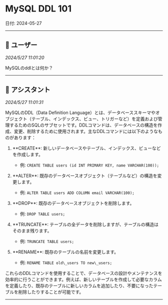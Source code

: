 # MySQL DDL 101

日付: 2024-05-27

---

## 👤 ユーザー
*2024/5/27 11:01:20*

MySQLのddlとは何か？

---

## 🤖 アシスタント
*2024/5/27 11:01:31*

MySQLのDDL（Data Definition Language）とは、データベーススキーマやオブジェクト（テーブル、インデックス、ビュー、トリガーなど）を定義および管理するためのSQLのサブセットです。DDLコマンドは、データベースの構造を作成、変更、削除するために使用されます。主なDDLコマンドには以下のようなものがあります：

1. \*\*CREATE\*\*: 新しいデータベースやテーブル、インデックス、ビューなどを作成します。
   - 例: `CREATE TABLE users (id INT PRIMARY KEY, name VARCHAR(100));`

2. \*\*ALTER\*\*: 既存のデータベースオブジェクト（テーブルなど）の構造を変更します。
   - 例: `ALTER TABLE users ADD COLUMN email VARCHAR(100);`

3. \*\*DROP\*\*: 既存のデータベースオブジェクトを削除します。
   - 例: `DROP TABLE users;`

4. \*\*TRUNCATE\*\*: テーブルの全データを削除しますが、テーブルの構造はそのまま残ります。
   - 例: `TRUNCATE TABLE users;`

5. \*\*RENAME\*\*: 既存のテーブルの名前を変更します。
   - 例: `RENAME TABLE old\_users TO new\_users;`

これらのDDLコマンドを使用することで、データベースの設計やメンテナンスを効率的に行うことができます。例えば、新しいテーブルを作成して必要なカラムを定義したり、既存のテーブルに新しいカラムを追加したり、不要になったテーブルを削除したりすることが可能です。

---
